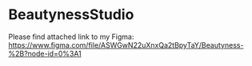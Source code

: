 # BeautynessStudio
Please find attached link to my Figma:
https://www.figma.com/file/ASWGwN22uXnxQa2tBpyTaY/Beautyness-%2B?node-id=0%3A1